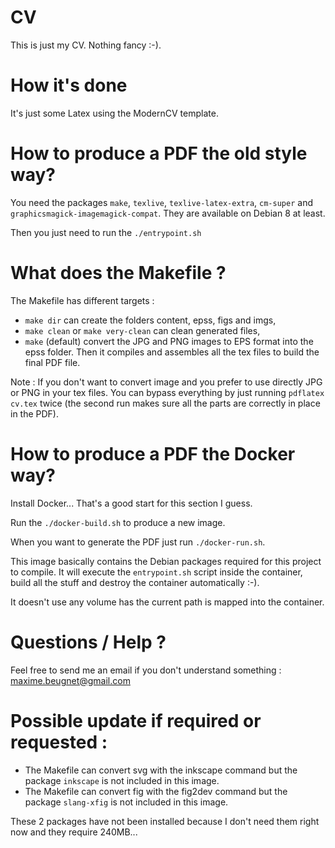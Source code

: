 # CV

This is just my CV. Nothing fancy :-).

# How it's done

It's just some Latex using the ModernCV template.

# How to produce a PDF the old style way?

You need the packages `make`, `texlive`, `texlive-latex-extra`, `cm-super` and `graphicsmagick-imagemagick-compat`. They are available on Debian 8 at least.

Then you just need to run the `./entrypoint.sh`

# What does the Makefile ?

The Makefile has different targets : 
* `make dir` can create the folders content, epss, figs and imgs,
* `make clean` or `make very-clean` can clean generated files,
* `make` (default) convert the JPG and PNG images to EPS format into the epss folder. Then it compiles and assembles all the tex files to build the final PDF file.

Note : If you don't want to convert image and you prefer to use directly JPG or PNG in your tex files. You can bypass everything by just running `pdflatex cv.tex` twice (the second run makes sure all the parts are correctly in place in the PDF).

# How to produce a PDF the Docker way?

Install Docker... That's a good start for this section I guess.

Run the `./docker-build.sh` to produce a new image.

When you want to generate the PDF just run `./docker-run.sh`.

This image basically contains the Debian packages required for this project to compile. It will execute the `entrypoint.sh` script inside the container, build all the stuff and destroy the container automatically :-).

It doesn't use any volume has the current path is mapped into the container.

# Questions / Help ?

Feel free to send me an email if you don't understand something : maxime.beugnet@gmail.com

# Possible update if required or requested : 

* The Makefile can convert svg with the inkscape command but the package `inkscape` is not included in this image.
* The Makefile can convert fig with the fig2dev command but the package `slang-xfig` is not included in this image.

These 2 packages have not been installed because I don't need them right now and they require 240MB...


